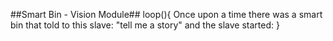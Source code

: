 ##Smart Bin - Vision Module##
loop(){
	Once upon a time there was a smart bin that told to this slave: 
	"tell me a story" and the slave started:
}
